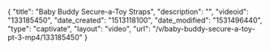 {
    "title": "Baby Buddy Secure-a-Toy Straps",
    "description": "",
    "videoid": "133185450",
    "date_created": "1513118100",
    "date_modified": "1531496440",
    "type": "captivate",
    "layout": "video",
    "url": "\/v\/baby-buddy-secure-a-toy-pt-3-mp4\/133185450"
}
